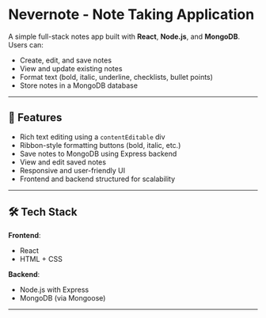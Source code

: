 # Nevernote - Note Taking Application

A simple full-stack notes app built with **React**, **Node.js**, and **MongoDB**. Users can:

- Create, edit, and save notes
- View and update existing notes
- Format text (bold, italic, underline, checklists, bullet points)
- Store notes in a MongoDB database

---

## 🚀 Features

- Rich text editing using a `contentEditable` div
- Ribbon-style formatting buttons (bold, italic, etc.)
- Save notes to MongoDB using Express backend
- View and edit saved notes
- Responsive and user-friendly UI
- Frontend and backend structured for scalability

---

## 🛠 Tech Stack

**Frontend**:  
- React  
- HTML + CSS  

**Backend**:  
- Node.js with Express  
- MongoDB (via Mongoose)

---
